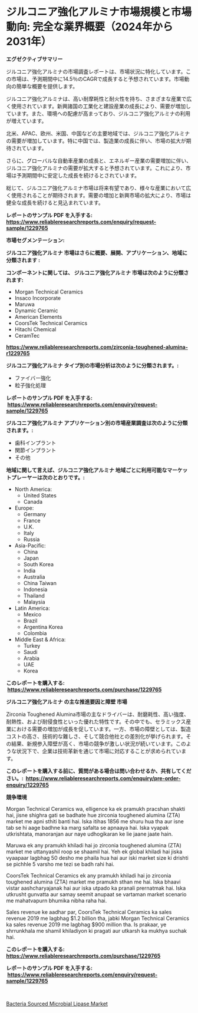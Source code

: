 <p><h1>ジルコニア強化アルミナ市場規模と市場動向: 完全な業界概要（2024年から2031年）</h1></p><p><strong>エグゼクティブサマリー</strong></p>
<p><p>ジルコニア強化アルミナの市場調査レポートは、市場状況に特化しています。この市場は、予測期間中に14.5％のCAGRで成長すると予想されています。市場動向の簡単な概要を提供します。</p><p>ジルコニア強化アルミナは、高い耐摩耗性と耐火性を持ち、さまざまな産業で広く使用されています。新興諸国の工業化と建設産業の成長により、需要が増加しています。また、環境への配慮が高まっており、ジルコニア強化アルミナの利用が増えています。</p><p>北米、APAC、欧州、米国、中国などの主要地域では、ジルコニア強化アルミナの需要が増加しています。特に中国では、製造業の成長に伴い、市場の拡大が期待されています。</p><p>さらに、グローバルな自動車産業の成長と、エネルギー産業の需要増加に伴い、ジルコニア強化アルミナの需要が拡大すると予想されています。これにより、市場は予測期間中に安定した成長を続けるとされています。</p><p>総じて、ジルコニア強化アルミナ市場は将来有望であり、様々な産業において広く使用されることが期待されます。需要の増加と新興市場の拡大により、市場は健全な成長を続けると見込まれています。</p></p>
<p><strong>レポートのサンプル PDF を入手する: <a href="https://www.reliableresearchreports.com/enquiry/request-sample/1229765">https://www.reliableresearchreports.com/enquiry/request-sample/1229765</a></strong></p>
<p><strong>市場セグメンテーション:</strong></p>
<p><strong> ジルコニア強化アルミナ 市場はさらに概要、展開、アプリケーション、地域に分類されます :</strong></p>
<p><strong>コンポーネントに関しては、 ジルコニア強化アルミナ 市場は次のように分類されます: &nbsp;</strong></p>
<p><ul><li>Morgan Technical Ceramics</li><li>Insaco Incorporate</li><li>Maruwa</li><li>Dynamic Ceramic</li><li>American Elements</li><li>CoorsTek Technical Ceramics</li><li>Hitachi Chemical</li><li>CeramTec</li></ul></p>
<p><strong><a href="https://www.reliableresearchreports.com/zirconia-toughened-alumina-r1229765">https://www.reliableresearchreports.com/zirconia-toughened-alumina-r1229765</a></strong></p>
<p><strong> ジルコニア強化アルミナ タイプ別の市場分析は次のように分類されます。:</strong></p>
<p><ul><li>ファイバー強化</li><li>粒子強化処理</li></ul></p>
<p><strong>レポートのサンプル PDF を入手する: &nbsp;<a href="https://www.reliableresearchreports.com/enquiry/request-sample/1229765">https://www.reliableresearchreports.com/enquiry/request-sample/1229765</a></strong></p>
<p><strong> ジルコニア強化アルミナ アプリケーション別の市場産業調査は次のように分類されます。:</strong></p>
<p><ul><li>歯科インプラント</li><li>関節インプラント</li><li>その他</li></ul></p>
<p><strong>地域に関して言えば、ジルコニア強化アルミナ 地域ごとに利用可能なマーケットプレーヤーは次のとおりです。:</strong></p>
<p><ul>
    <li>
        North America:
        <ul>
            <li>United States</li>
            <li>Canada</li>
        </ul>
    </li>
    <li>
        Europe:
        <ul>
            <li>Germany</li>
            <li>France</li>
            <li>U.K.</li>
            <li>Italy</li>
            <li>Russia</li>
        </ul>
    </li>
    <li>
        Asia-Pacific:
        <ul>
            <li>China</li>
            <li>Japan</li>
            <li>South Korea</li>
            <li>India</li>
            <li>Australia</li>
            <li>China Taiwan</li>
            <li>Indonesia</li>
            <li>Thailand</li>
            <li>Malaysia</li>
        </ul>
    </li>
    <li>
        Latin America:
        <ul>
            <li>Mexico</li>
            <li>Brazil</li>
            <li>Argentina Korea</li>
            <li>Colombia</li>
        </ul>
    </li>
    <li>
        Middle East & Africa:
        <ul>
            <li>Turkey</li>
            <li>Saudi</li>
            <li>Arabia</li>
            <li>UAE</li>
            <li>Korea</li>
        </ul>
    </li>
    </ul></p>
<p><strong>このレポートを購入する: &nbsp;<a href="https://www.reliableresearchreports.com/purchase/1229765">https://www.reliableresearchreports.com/purchase/1229765</a></strong></p>
<p><strong>ジルコニア強化アルミナ の主な推進要因と障壁 市場</strong></p>
<p><p>Zirconia Toughened Alumina市場の主なドライバーは、耐磨耗性、高い強度、耐熱性、および耐侵食性といった優れた特性です。その中でも、セラミックス産業における需要の増加が成長を促しています。一方、市場の障壁としては、製造コストの高さ、技術的な難しさ、そして競合他社との差別化が挙げられます。その結果、新規参入障壁が高く、市場の競争が激しい状況が続いています。このような状況下で、企業は技術革新を通じて市場に対応することが求められています。</p></p>
<p><strong>このレポートを購入する前に、質問がある場合は問い合わせるか、共有してください。:&nbsp; <a href="https://www.reliableresearchreports.com/enquiry/pre-order-enquiry/1229765">https://www.reliableresearchreports.com/enquiry/pre-order-enquiry/1229765</a></strong></p>
<p><strong>競争環境</strong></p>
<p><p>Morgan Technical Ceramics wa, elligence ka ek pramukh pracshan shakti hai, jisne shighra gati se badhate hue zirconia toughened alumina (ZTA) market me apni sthiti banti hai. Iska itihas 1856 me shuru hua tha aur isne tab se hi aage badhne ka marg safalta se apnaaya hai. Iska vyapak utkrishtata, manoranjan aur naye udhogikaran ke lie jaane jaate hain.</p><p>Maruwa ek any pramukh khiladi hai jo zirconia toughened alumina (ZTA) market me uttanyashil roop se shaamil hai. Yeh ek global khiladi hai jiska vyaapaar lagbhag 50 desho me phaila hua hai aur iski market size ki drishti se pichhle 5 varsho me tezi se badh rahi hai.</p><p>CoorsTek Technical Ceramics ek any pramukh khiladi hai jo zirconia toughened alumina (ZTA) market me pramukh sthan me hai. Iska bhaavi vistar aashcharyajanak hai aur iska utpado ka pranali prernatmak hai. Iska utkrusht gunvatta aur samay seemit anupaat se vartaman market scenario me mahatvapurn bhumika nibha raha hai.</p><p>Sales revenue ke aadhar par, CoorsTek Technical Ceramics ka sales revenue 2019 me lagbhag $1.2 billion tha, jabki Morgan Technical Ceramics ka sales revenue 2019 me lagbhag $900 million tha. Is prakaar, ye shrrunkhala me shamil khiladiyon ki pragati aur utkarsh ka mukhya suchak hai.</p></p>
<p><strong>このレポートを購入する: &nbsp; <a href="https://www.reliableresearchreports.com/purchase/1229765">https://www.reliableresearchreports.com/purchase/1229765</a></strong></p>
<p><strong>レポートのサンプル PDF を入手する: &nbsp;<a href="https://www.reliableresearchreports.com/enquiry/request-sample/1229765">https://www.reliableresearchreports.com/enquiry/request-sample/1229765</a></strong><strong></strong></p>
<p>&nbsp;</p>
<p><p><a href="https://extreme-scabiosa-c81.notion.site/Bacteria-Sourced-Microbial-Lipase-Market-Outlook-Industry-Overview-and-Forecast-2024-to-2031-4ef9c65d8a0e456bbdafca081a925c8b">Bacteria Sourced Microbial Lipase Market</a></p></p>